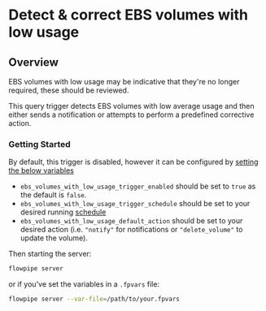 # Detect & correct EBS volumes with low usage

## Overview

EBS volumes with low usage may be indicative that they're no longer required, these should be reviewed.

This query trigger detects EBS volumes with low average usage and then either sends a notification or attempts to perform a predefined corrective action.

### Getting Started

By default, this trigger is disabled, however it can be configured by [setting the below variables](https://flowpipe.io/docs/build/mod-variables#passing-input-variables)
- `ebs_volumes_with_low_usage_trigger_enabled` should be set to `true` as the default is `false`.
- `ebs_volumes_with_low_usage_trigger_schedule` should be set to your desired running [schedule](https://flowpipe.io/docs/flowpipe-hcl/trigger/schedule#more-examples)
- `ebs_volumes_with_low_usage_default_action` should be set to your desired action (i.e. `"notify"` for notifications or `"delete_volume"` to update the volume).

Then starting the server:
```sh
flowpipe server
```

or if you've set the variables in a `.fpvars` file:
```sh
flowpipe server --var-file=/path/to/your.fpvars
```